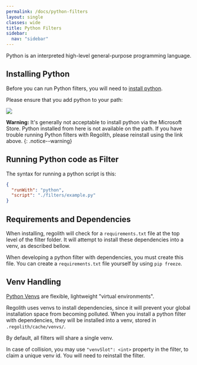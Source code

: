 ```yaml
---
permalink: /docs/python-filters
layout: single
classes: wide
title: Python Filters
sidebar:
  nav: "sidebar"
---
```


Python is an interpreted high-level general-purpose programming language.

## Installing Python

Before you can run Python filters, you will need to [install python](https://www.python.org/downloads/).

Please ensure that you add python to your path:

![](/regolith/assets/images/installing/python.png)

**Warning:** It's generally not acceptable to install python via the Microsoft Store. Python installed from here is not available on the path. If you have trouble running Python filters with Regolith, please reinstall using the link above.
{: .notice--warning}

## Running Python code as Filter

The syntax for running a python script is this:

```json
{
  "runWith": "python",
  "script": "./filters/example.py"
}
```

## Requirements and Dependencies

When installing, regolith will check for a `requirements.txt` file at the top level of the filter folder. It will attempt to install these dependencies into a venv, as described bellow.

When developing a python filter with dependencies, you must create this file. You can create a `requirements.txt` file yourself by using `pip freeze`. 

## Venv Handling

[Python Venvs](https://docs.python.org/3/library/venv.html) are flexible, lightweight "virtual environments". 

Regolith uses venvs to install dependencies, since it will prevent your global installation space from becoming polluted. When you install a python filter with dependencies, they will be installed into a venv, stored in `.regolith/cache/venvs/`.

By default, all filters will share a single venv.

In case of collision, you may use `"venvSlot": <int>` property in the filter, to claim a unique venv id. You will need to reinstall the filter.
